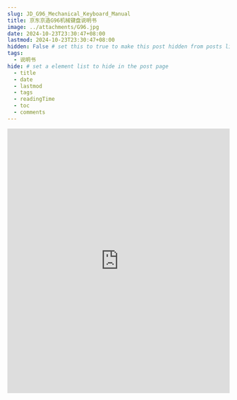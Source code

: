 ```yaml
---
slug: JD_G96_Mechanical_Keyboard_Manual
title: 京东京造G96机械键盘说明书
image: ../attachments/G96.jpg 
date: 2024-10-23T23:30:47+08:00
lastmod: 2024-10-23T23:30:47+08:00
hidden: False # set this to true to make this post hidden from posts list. But the uri is still accessible.
tags:
  - 说明书
hide: # set a element list to hide in the post page
  - title
  - date
  - lastmod
  - tags
  - readingTime
  - toc
  - comments
---
```

<embed src="https://dd-static.jd.com/dd-file/9BA1477F-FE8F-4F7D-8796-49DEF34BB486.pdf?Expires=3847791460&AccessKey=rNTo3WeCgiX8gBnf&Signature=3CBnyn4TjA5PbHFboBJCC09oADE%3D" type="application/pdf" width="100%" height="600px" />